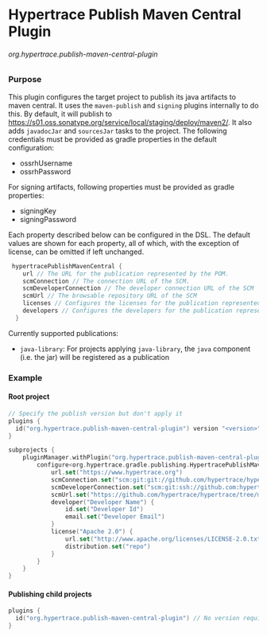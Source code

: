 # Hypertrace Publish Maven Central Plugin

###### org.hypertrace.publish-maven-central-plugin

### Purpose
This plugin configures the target project to publish its java artifacts to maven central. 
It uses the `maven-publish` and `signing` plugins internally to do this.
By default, it will publish to https://s01.oss.sonatype.org/service/local/staging/deploy/maven2/. 
It also adds `javadocJar` and `sourcesJar` tasks to the project.
The following credentials must be provided as gradle properties in the default configuration:
- ossrhUsername
- ossrhPassword

For signing artifacts, following properties must be provided as gradle properties:
- signingKey
- signingPassword

Each property described below can be configured in the DSL. The default values are shown for each property,
all of which, with the exception of license, can be omitted if left unchanged.
```kotlin
 hypertracePublishMavenCentral {
    url // The URL for the publication represented by the POM.
    scmConnection // The connection URL of the SCM.
    scmDeveloperConnection // The developer connection URL of the SCM
    scmUrl // The browsable repository URL of the SCM
    licenses // Configures the licenses for the publication represented by the POM
    developers // Configures the developers for the publication represented by the POM
  }
```

Currently supported publications:
- `java-library`: For projects applying `java-library`, the `java` component (i.e. the jar) will be registered as a publication
### Example
#### Root project

```kotlin
// Specify the publish version but don't apply it
plugins {
  id("org.hypertrace.publish-maven-central-plugin") version "<version>" apply false
}

subprojects {
    pluginManager.withPlugin("org.hypertrace.publish-maven-central-plugin") {
        configure<org.hypertrace.gradle.publishing.HypertracePublishMavenCentralExtension> {
            url.set("https://www.hypertrace.org")
            scmConnection.set("scm:git:git://github.com/hypertrace/hypertrace.git")
            scmDeveloperConnection.set("scm:git:ssh://github.com:hypertrace/hypertrace.git")
            scmUrl.set("https://github.com/hypertrace/hypertrace/tree/main")
            developer("Developer Name") {
                id.set("Developer Id")
                email.set("Developer Email")
            }
            license("Apache 2.0") {
                url.set("http://www.apache.org/licenses/LICENSE-2.0.txt")
                distribution.set("repo")
            }
        }
    }
}
```
#### Publishing child projects
```kotlin
plugins {
  id("org.hypertrace.publish-maven-central-plugin") // No version required, set by parent
}
```
